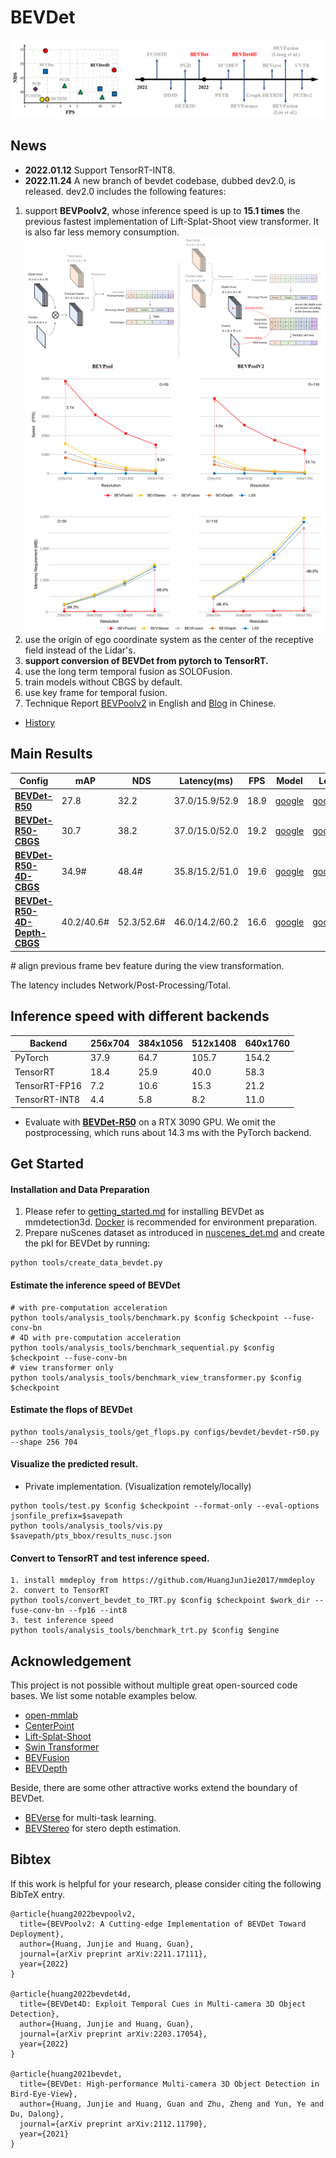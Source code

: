 # BEVDet

![Illustrating the performance of the proposed BEVDet on the nuScenes val set](./resources/nds-fps.png)

## News

- **2022.01.12** Support TensorRT-INT8.
- **2022.11.24** A new branch of bevdet codebase, dubbed dev2.0, is released. dev2.0 includes the following features:

1. support **BEVPoolv2**, whose inference speed is up to **15.1 times** the previous fastest implementation of Lift-Splat-Shoot view transformer. It is also far less memory consumption.
   ![bevpoolv2](./resources/bevpoolv2.png)
   ![bevpoolv2](./resources/bevpoolv2_performance.png)
2. use the origin of ego coordinate system as the center of the receptive field instead of the Lidar's.
3. **support conversion of BEVDet from pytorch to TensorRT.**
4. use the long term temporal fusion as SOLOFusion.
5. train models without CBGS by default.
6. use key frame for temporal fusion.
7. Technique Report [BEVPoolv2](https://arxiv.org/abs/2211.17111) in English and [Blog](https://zhuanlan.zhihu.com/p/586637783) in Chinese.

- [History](./docs/en/news.md)

## Main Results

| Config                                                                    | mAP        | NDS        | Latency(ms) | FPS  | Model                                                                                          | Log                                                                                            |
| ------------------------------------------------------------------------- | ---------- | ---------- | ---- | ---- | ---------------------------------------------------------------------------------------------- | ---------------------------------------------------------------------------------------------- |
| [**BEVDet-R50**](configs/bevdet/bevdet-r50.py)                            | 27.8       | 32.2       | 37.0/15.9/52.9| 18.9 | [google](https://drive.google.com/drive/folders/1Dh2FbEChbfhIaBHimPP4jbibs8XjJ5rx?usp=sharing) | [google](https://drive.google.com/drive/folders/1Dh2FbEChbfhIaBHimPP4jbibs8XjJ5rx?usp=sharing) |
| [**BEVDet-R50-CBGS**](configs/bevdet/bevdet-r50-cbgs.py)                  | 30.7       | 38.2       |37.0/15.0/52.0 |19.2 | [google](https://drive.google.com/drive/folders/1Dh2FbEChbfhIaBHimPP4jbibs8XjJ5rx?usp=sharing) | [google](https://drive.google.com/drive/folders/1Dh2FbEChbfhIaBHimPP4jbibs8XjJ5rx?usp=sharing) |
| [**BEVDet-R50-4D-CBGS**](configs/bevdet/bevdet4d-r50-cbgs.py) | 34.9# | 48.4# | 35.8/15.2/51.0|19.6 | [google](https://drive.google.com/drive/folders/1Dh2FbEChbfhIaBHimPP4jbibs8XjJ5rx?usp=sharing) | [google](https://drive.google.com/drive/folders/1Dh2FbEChbfhIaBHimPP4jbibs8XjJ5rx?usp=sharing) |
| [**BEVDet-R50-4D-Depth-CBGS**](configs/bevdet/bevdet4d-r50-depth-cbgs.py) | 40.2/40.6# | 52.3/52.6# |46.0/14.2/60.2 |16.6 | [google](https://drive.google.com/drive/folders/1Dh2FbEChbfhIaBHimPP4jbibs8XjJ5rx?usp=sharing) | [google](https://drive.google.com/drive/folders/1Dh2FbEChbfhIaBHimPP4jbibs8XjJ5rx?usp=sharing) |

\# align previous frame bev feature during the view transformation.

The latency includes Network/Post-Processing/Total.

## Inference speed with different backends

| Backend       | 256x704 | 384x1056 | 512x1408 | 640x1760 |
| ------------- | ------- | -------- | -------- | -------- |
| PyTorch       | 37.9    | 64.7     | 105.7    | 154.2    |
| TensorRT      | 18.4    | 25.9     | 40.0     | 58.3     |
| TensorRT-FP16 | 7.2     | 10.6     | 15.3     | 21.2     |
| TensorRT-INT8 | 4.4     | 5.8      | 8.2      | 11.0     |

- Evaluate with [**BEVDet-R50**](configs/bevdet/bevdet-r50.py) on a RTX 3090 GPU. We omit the postprocessing, which runs about 14.3 ms with the PyTorch backend.

## Get Started

#### Installation and Data Preparation

1. Please refer to [getting_started.md](docs/en/getting_started.md) for installing BEVDet as mmdetection3d. [Docker](docker/Dockerfile) is recommended for environment preparation.
2. Prepare nuScenes dataset as introduced in [nuscenes_det.md](docs/en/datasets/nuscenes_det.md) and create the pkl for BEVDet by running:

```shell
python tools/create_data_bevdet.py
```

#### Estimate the inference speed of BEVDet

```shell
# with pre-computation acceleration
python tools/analysis_tools/benchmark.py $config $checkpoint --fuse-conv-bn
# 4D with pre-computation acceleration
python tools/analysis_tools/benchmark_sequential.py $config $checkpoint --fuse-conv-bn
# view transformer only
python tools/analysis_tools/benchmark_view_transformer.py $config $checkpoint
```

#### Estimate the flops of BEVDet

```shell
python tools/analysis_tools/get_flops.py configs/bevdet/bevdet-r50.py --shape 256 704
```

#### Visualize the predicted result.

- Private implementation. (Visualization remotely/locally)

```shell
python tools/test.py $config $checkpoint --format-only --eval-options jsonfile_prefix=$savepath
python tools/analysis_tools/vis.py $savepath/pts_bbox/results_nusc.json
```

#### Convert to TensorRT and test inference speed.

```shell
1. install mmdeploy from https://github.com/HuangJunJie2017/mmdeploy
2. convert to TensorRT
python tools/convert_bevdet_to_TRT.py $config $checkpoint $work_dir --fuse-conv-bn --fp16 --int8
3. test inference speed
python tools/analysis_tools/benchmark_trt.py $config $engine
```

## Acknowledgement

This project is not possible without multiple great open-sourced code bases. We list some notable examples below.

- [open-mmlab](https://github.com/open-mmlab)
- [CenterPoint](https://github.com/tianweiy/CenterPoint)
- [Lift-Splat-Shoot](https://github.com/nv-tlabs/lift-splat-shoot)
- [Swin Transformer](https://github.com/microsoft/Swin-Transformer)
- [BEVFusion](https://github.com/mit-han-lab/bevfusion)
- [BEVDepth](https://github.com/Megvii-BaseDetection/BEVDepth)

Beside, there are some other attractive works extend the boundary of BEVDet.

- [BEVerse](https://github.com/zhangyp15/BEVerse)  for multi-task learning.
- [BEVStereo](https://github.com/Megvii-BaseDetection/BEVStereo)  for stero depth estimation.

## Bibtex

If this work is helpful for your research, please consider citing the following BibTeX entry.

```
@article{huang2022bevpoolv2,
  title={BEVPoolv2: A Cutting-edge Implementation of BEVDet Toward Deployment},
  author={Huang, Junjie and Huang, Guan},
  journal={arXiv preprint arXiv:2211.17111},
  year={2022}
}

@article{huang2022bevdet4d,
  title={BEVDet4D: Exploit Temporal Cues in Multi-camera 3D Object Detection},
  author={Huang, Junjie and Huang, Guan},
  journal={arXiv preprint arXiv:2203.17054},
  year={2022}
}

@article{huang2021bevdet,
  title={BEVDet: High-performance Multi-camera 3D Object Detection in Bird-Eye-View},
  author={Huang, Junjie and Huang, Guan and Zhu, Zheng and Yun, Ye and Du, Dalong},
  journal={arXiv preprint arXiv:2112.11790},
  year={2021}
}
```
